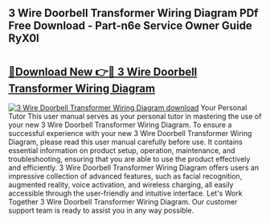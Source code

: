## 3 Wire Doorbell Transformer Wiring Diagram PDf Free Download - Part-n6e Service Owner Guide RyX0l

# <h2><a href="http://dfhl23.blite.top/?on=3+Wire+Doorbell+Transformer+Wiring+Diagram">🔗Download New 👉🔴 3 Wire Doorbell Transformer Wiring Diagram</a></h2>

[![3 Wire Doorbell Transformer Wiring Diagram download](https://i.imgur.com/lujVjoI.png)](http://dfhl23.blite.top/?on=3+Wire+Doorbell+Transformer+Wiring+Diagram)
Your Personal Tutor This user manual serves as your personal tutor in mastering the use of your new 3 Wire Doorbell Transformer Wiring Diagram. To ensure a successful experience with your new 3 Wire Doorbell Transformer Wiring Diagram, please read this user manual carefully before use. It contains essential information on product setup, operation, maintenance, and troubleshooting, ensuring that you are able to use the product effectively and efficiently. 3 Wire Doorbell Transformer Wiring Diagram offers users an impressive collection of advanced features, such as facial recognition, augmented reality, voice activation, and wireless charging, all easily accessible through the user-friendly and intuitive interface. Let's Work Together 3 Wire Doorbell Transformer Wiring Diagram. Our customer support team is ready to assist you in any way possible.
